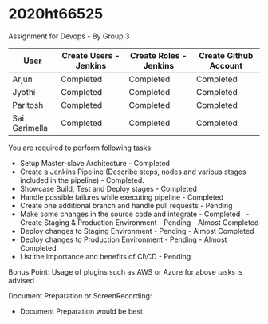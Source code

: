# 2020ht66525

Assignment for Devops - By Group 3

| User  | Create Users - Jenkins  |  Create Roles - Jenkins | Create Github Account  |
|---|---|---|---|
|  Arjun  |  Completed | Completed  |Completed   |
| Jyothi  | Completed  | Completed  |  Completed |
| Paritosh  | Completed  | Completed  | Completed  |
| Sai Garimella  | Completed  | Completed  | Completed  |

You are required to perform following tasks:

  - Setup Master-slave Architecture - Completed 
  - Create a Jenkins Pipeline (Describe steps, nodes and various stages included in the pipeline) - Completed.
  - Showcase Build, Test and Deploy stages - Completed
  - Handle possible failures while executing pipeline - Completed
  - Create one additional branch and handle pull requests - Pending
  - Make some changes in the source code and integrate - Completed
  - Create Staging & Production Environment - Pending - Almost Completed
  - Deploy changes to Staging Environment - Pending - Almost Completed
  - Deploy changes to Production Environment - Pending - Almost Completed
  - List the importance and benefits of CI\CD - Pending

Bonus Point: Usage of plugins such as AWS or Azure for above tasks is advised

Document Preparation or ScreenRecording:
   - Document Preparation would be best


